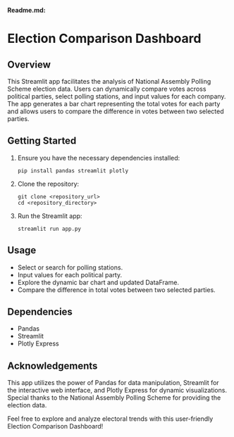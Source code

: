 **Readme.md:**
# Election Comparison Dashboard

## Overview
This Streamlit app facilitates the analysis of National Assembly Polling Scheme election data. Users can dynamically compare votes across political parties, select polling stations, and input values for each company. The app generates a bar chart representing the total votes for each party and allows users to compare the difference in votes between two selected parties.

## Getting Started
1. Ensure you have the necessary dependencies installed:
   ```
   pip install pandas streamlit plotly
   ```
2. Clone the repository:
   ```
   git clone <repository_url>
   cd <repository_directory>
   ```
3. Run the Streamlit app:
   ```
   streamlit run app.py
   ```

## Usage
- Select or search for polling stations.
- Input values for each political party.
- Explore the dynamic bar chart and updated DataFrame.
- Compare the difference in total votes between two selected parties.

## Dependencies
- Pandas
- Streamlit
- Plotly Express

## Acknowledgements
This app utilizes the power of Pandas for data manipulation, Streamlit for the interactive web interface, and Plotly Express for dynamic visualizations. Special thanks to the National Assembly Polling Scheme for providing the election data.

Feel free to explore and analyze electoral trends with this user-friendly Election Comparison Dashboard!
